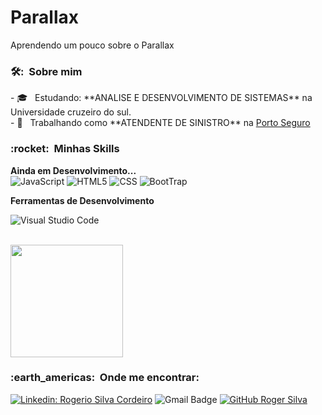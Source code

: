 # Parallax
Aprendendo um pouco sobre o Parallax
<h3> 🛠️: &nbsp;Sobre mim </h3>
- 🎓 &nbsp; Estudando: **ANALISE E DESENVOLVIMENTO DE SISTEMAS** na Universidade cruzeiro do sul.<br/>
- 💼 &nbsp; Trabalhando como **ATENDENTE DE SINISTRO** na <a href="(https://www.linkedin.com/company/porto/mycompany/verification/)">Porto Seguro</a>

<h3> :rocket: &nbsp;Minhas Skills </h3>

**Ainda em Desenvolvimento...**<br/>
  ![JavaScript](https://img.shields.io/badge/-JavaScript-333333?style=flat&logo=javascript)
  ![HTML5](https://img.shields.io/badge/-HTML5-333333?style=flat&logo=HTML5)
  ![CSS](https://img.shields.io/badge/-CSS-333333?style=flat&logo=CSS3&logoColor=1572B6)
  ![BootTrap](https://img.shields.io/badge/-Boottrap-333333?style=flat&logo=Bootstrap&logoColor=0000)

**Ferramentas de Desenvolvimento**

  ![Visual Studio Code](https://img.shields.io/badge/-Visual%20Studio%20Code-333333?style=flat&logo=visual-studio-code&logoColor=007ACC)
 

<br/>

<a href="https://github.com/Rogerkazuya">
  <img height="180em" src="https://github-readme-stats.vercel.app/api?username=Rogerkazuya&theme=dark&show_icons=true" />
</a>

<br/>

<h3> :earth_americas: &nbsp;Onde me encontrar: </h3> 

[![Linkedin: Rogerio Silva Cordeiro](https://img.shields.io/badge/-Rogerio-blue?style=flat-square&logo=Linkedin&logoColor=white&link=LINK-DO-SEU-LINKEDIN)](https://www.linkedin.com/in/rog%C3%A9rio-silva-cordeiro-354623198/)
![Gmail Badge](https://img.shields.io/badge/-roger.silva28@outlook.com-006bed?style=flat-square&logo=Outlook&logoColor=white&link=mailto:SEU-EMAIL)
[![GitHub Roger Silva]( https://img.shields.io/github/followers/Rogerkazuya?label=follow&style=social)](https://github.com/Rogerkazuya)


